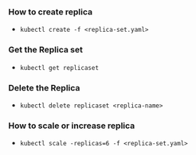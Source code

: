 ### How to create replica

- `kubectl create -f <replica-set.yaml>`

### Get the Replica set

- `kubectl get replicaset`

### Delete the Replica

- `kubectl delete replicaset <replica-name>`

### How to scale or increase replica

- `kubectl scale -replicas=6 -f <replica-set.yaml>`
